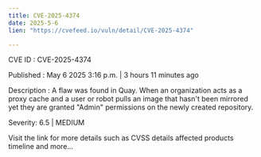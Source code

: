 ```yaml
---
title: CVE-2025-4374
date: 2025-5-6
lien: "https://cvefeed.io/vuln/detail/CVE-2025-4374"

---
```


CVE ID : CVE-2025-4374

Published :  May 6
2025
3:16 p.m. | 3 hours
11 minutes ago

Description : A flaw was found in Quay. When an organization acts as a proxy cache
and a user or robot pulls an image that hasn't been mirrored yet
they are granted "Admin" permissions on the newly created repository.

Severity: 6.5 | MEDIUM

Visit the link for more details
such as CVSS details
affected products
timeline
and more...
